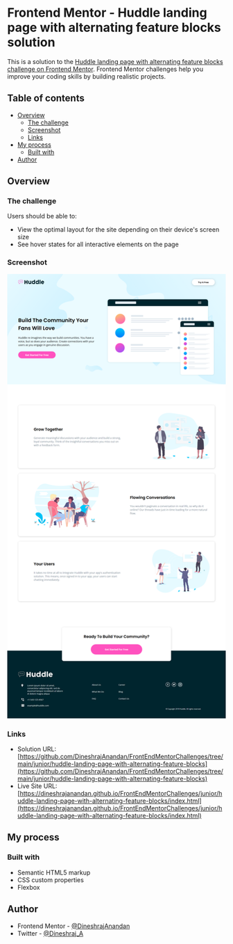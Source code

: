 # Frontend Mentor - Huddle landing page with alternating feature blocks solution

This is a solution to the [Huddle landing page with alternating feature blocks challenge on Frontend Mentor](https://www.frontendmentor.io/challenges/huddle-landing-page-with-alternating-feature-blocks-5ca5f5981e82137ec91a5100). Frontend Mentor challenges help you improve your coding skills by building realistic projects. 

## Table of contents

- [Overview](#overview)
  - [The challenge](#the-challenge)
  - [Screenshot](#screenshot)
  - [Links](#links)
- [My process](#my-process)
  - [Built with](#built-with)
- [Author](#author)

## Overview

### The challenge

Users should be able to:

- View the optimal layout for the site depending on their device's screen size
- See hover states for all interactive elements on the page

### Screenshot

![](./screenshot.png)

### Links

- Solution URL: [https://github.com/DineshrajAnandan/FrontEndMentorChallenges/tree/main/junior/huddle-landing-page-with-alternating-feature-blocks](https://github.com/DineshrajAnandan/FrontEndMentorChallenges/tree/main/junior/huddle-landing-page-with-alternating-feature-blocks)
- Live Site URL: [https://dineshrajanandan.github.io/FrontEndMentorChallenges/junior/huddle-landing-page-with-alternating-feature-blocks/index.html](https://dineshrajanandan.github.io/FrontEndMentorChallenges/junior/huddle-landing-page-with-alternating-feature-blocks/index.html)

## My process

### Built with

- Semantic HTML5 markup
- CSS custom properties
- Flexbox

## Author

- Frontend Mentor - [@DineshrajAnandan](https://www.frontendmentor.io/profile/DineshrajAnandan)
- Twitter - [@Dineshraj_A](https://www.twitter.com/Dineshraj_A)